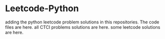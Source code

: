 # Leetcode-Python
adding the python leetcode problem solutions in this repositories. 
The code files are here.
all CTCI problems solutions are here.
some leetcode solutions are here.



































































































































































































































































































































































































































































































































































































































































































































































































